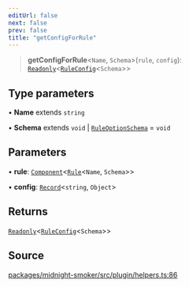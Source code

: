 ```yaml
---
editUrl: false
next: false
prev: false
title: "getConfigForRule"
---
```


> **getConfigForRule**\<`Name`, `Schema`\>(`rule`, `config`): [`Readonly`]( https://www.typescriptlang.org/docs/handbook/utility-types.html#readonlytype )\<[`RuleConfig`](/api/midnight-smoker/midnight-smoker/rule/interfaces/ruleconfig/)\<`Schema`\>\>

## Type parameters

• **Name** extends `string`

• **Schema** extends `void` \| [`RuleOptionSchema`](/api/midnight-smoker/midnight-smoker/rule/type-aliases/ruleoptionschema/) = `void`

## Parameters

• **rule**: [`Component`](/api/midnight-smoker/midnight-smoker/component/type-aliases/component/)\<[`Rule`](/api/midnight-smoker/midnight-smoker/rule/classes/rule/)\<`Name`, `Schema`\>\>

• **config**: [`Record`]( https://www.typescriptlang.org/docs/handbook/utility-types.html#recordkeys-type )\<`string`, `Object`\>

## Returns

[`Readonly`]( https://www.typescriptlang.org/docs/handbook/utility-types.html#readonlytype )\<[`RuleConfig`](/api/midnight-smoker/midnight-smoker/rule/interfaces/ruleconfig/)\<`Schema`\>\>

## Source

[packages/midnight-smoker/src/plugin/helpers.ts:86](https://github.com/boneskull/midnight-smoker/blob/417858b/packages/midnight-smoker/src/plugin/helpers.ts#L86)
